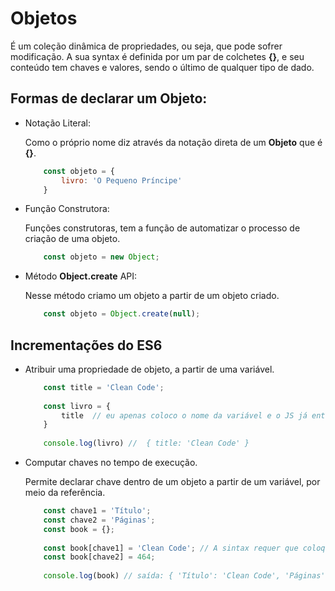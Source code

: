 # Objetos

É um coleção dinâmica de propriedades, ou seja, que pode sofrer modificação. A sua syntax é definida por um par de colchetes **{}**, e seu conteúdo tem
 chaves e valores, sendo o último de qualquer tipo de dado.

## Formas de declarar um Objeto:

- Notação Literal:

    Como o próprio nome diz através da notação direta de um **Objeto** que é **{}**.
    
    ```js
        const objeto = {
            livro: 'O Pequeno Príncipe'
        }
    ```
        
- Função Construtora:

    Funções construtoras, tem a função de automatizar o processo de criação de uma objeto.    
    
    ```js
        const objeto = new Object; 
    ```

- Método **Object.create** API:

    Nesse método criamo um objeto a partir de um objeto criado.
    ```js
        const objeto = Object.create(null);
    ```
    
## Incrementações do ES6

- Atribuir uma propriedade de objeto, a partir de uma variável.

    ```js
        const title = 'Clean Code';
        
        const livro = {
            title  // eu apenas coloco o nome da variável e o JS já entende que a chave é 'title' e o valor é 'Clean Code'.
        }
        
        console.log(livro) //  { title: 'Clean Code' }
    ```
- Computar chaves no tempo de execução.
    
    Permite declarar chave dentro de um objeto a partir de um variável, por meio da referência.
    
    ```js
        const chave1 = 'Título';
        const chave2 = 'Páginas';
        const book = {};
        
        const book[chave1] = 'Clean Code'; // A sintax requer que coloquemos a variável entre colchetes[chave1], assim o interpretador entende que precisarar pegar o valor da variável 'chave1' que é 'Título.
        const book[chave2] = 464;
        
        console.log(book) // saída: { 'Título': 'Clean Code', 'Páginas': 464 }
    ```
